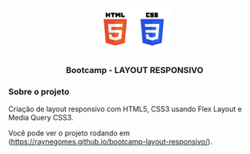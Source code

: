 <h1 align="center">
  <img src="img/html5-css3.jpg" width="150px" alt="" >
 </h1>
 
<h3 align="center">
  Bootcamp - LAYOUT RESPONSIVO
</h3>

### Sobre o projeto
Criação de layout responsivo com HTML5, CSS3 usando Flex Layout e Media Query CSS3.

Você pode ver o projeto rodando em (https://raynegomes.github.io/bootcamp-layout-responsivo/).
